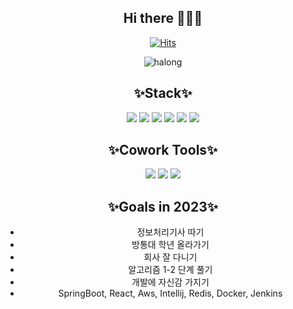<div align="center">

## Hi there 👋😄👋
[![Hits](https://hits.seeyoufarm.com/api/count/incr/badge.svg?url=https%3A%2F%2Fgithub.com%2Figbar91%2Fhit-counter&count_bg=%23F95099&title_bg=%23EC978C&icon=buymeacoffee.svg&icon_color=%23824E23&title=hits&edge_flat=false)](https://hits.seeyoufarm.com)
  
![halong](https://user-images.githubusercontent.com/69234252/213954827-9c7d1385-0d61-400c-9d92-318a33c173f0.jpg)


  
  
## ✨Stack✨
<img src="https://img.shields.io/badge/Java-brightgreen"/> <img src="https://img.shields.io/badge/Spring-orange"/> <img src="https://img.shields.io/badge/SpringBoot-blue"/> <img src="https://img.shields.io/badge/Jsp-critical"/> <img src="https://img.shields.io/badge/JavaScript-blueviolet"/> <img src="https://img.shields.io/badge/Jquery-ff69b4"/>

  
  

## ✨Cowork Tools✨
<img src="https://img.shields.io/badge/GitHub-brightgreen"/> <img src="https://img.shields.io/badge/Postman-orange"/> <img src="https://img.shields.io/badge/Trello-blue"/>

  
  
  
## ✨Goals in 2023✨  
- 정보처리기사 따기
- 방통대 학년 올라가기
- 회사 잘 다니기
- 알고리즘 1-2 단계 풀기
- 개발에 자신감 가지기
- SpringBoot, React, Aws, Intellij, Redis, Docker, Jenkins
  
</div>
<!--
**igbar91/igbar91** is a ✨ _special_ ✨ repository because its `README.md` (this file) appears on your GitHub profile.

Here are some ideas to get you started:

- 🔭 I’m currently working on ...
- 🌱 I’m currently learning ...
- 👯 I’m looking to collaborate on ...
- 🤔 I’m looking for help with ...
- 💬 Ask me about ...
- 📫 How to reach me: ...
- 😄 Pronouns: ...
- ⚡ Fun fact: ...
-->

<!--<a href="버튼을 눌렀을 때 이동할 링크" target="_blank">
<img src="https://img.shields.io/badge/뱃지레이블-배경색?style=뱃지모양&logo=로고&logoColor=로고색상"/></a>-->

